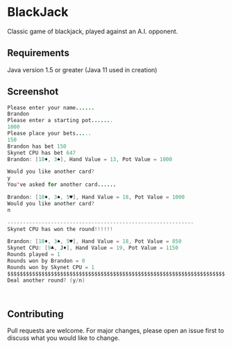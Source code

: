 # BlackJack

Classic game of blackjack, played against an A.I. opponent.

## Requirements

Java version 1.5 or greater (Java 11 used in creation)



## Screenshot

```java
Please enter your name......
Brandon
Please enter a starting pot.......
1000
Please place your bets.....
150
Brandon has bet 150
Skynet CPU has bet 647
Brandon: [10♦, 3♠], Hand Value = 13, Pot Value = 1000

Would you like another card?
y
You've asked for another card......

Brandon: [10♦, 3♠, 5♥], Hand Value = 18, Pot Value = 1000
Would you like another card?
n

------------------------------------------------------------
Skynet CPU has won the round!!!!!!

Brandon: [10♦, 3♠, 5♥], Hand Value = 18, Pot Value = 850
Skynet CPU: [9♣, J♦], Hand Value = 19, Pot Value = 1150
Rounds played = 1
Rounds won by Brandon = 0
Rounds won by Skynet CPU = 1
$$$$$$$$$$$$$$$$$$$$$$$$$$$$$$$$$$$$$$$$$$$$$$$$$$$$$$$$$$$$$$$$$$$$$$
Deal another round? (y/n)




```

## Contributing
Pull requests are welcome. For major changes, please open an issue first to discuss what you would like to change.

